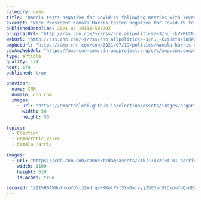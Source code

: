 ```yaml
---
category: news
title: "Harris tests negative for Covid-19 following meeting with Texas Democrats who tested positive"
excerpt: "Vice President Kamala Harris tested negative for Covid-19 following a meeting with Texas state House Democrats, several of whom later tested positive, White House press secretary Jen Psaki said Monday.\n    \n"
publishedDateTime: 2021-07-19T18:50:29Z
originalUrl: "http://rss.cnn.com/~r/rss/cnn_allpolitics/~3/nu_-kVYBkY8/index.html"
webUrl: "http://rss.cnn.com/~r/rss/cnn_allpolitics/~3/nu_-kVYBkY8/index.html"
ampWebUrl: "https://amp.cnn.com/cnn/2021/07/19/politics/kamala-harris-negative-texas-democrats/index.html"
cdnAmpWebUrl: "https://amp-cnn-com.cdn.ampproject.org/c/s/amp.cnn.com/cnn/2021/07/19/politics/kamala-harris-negative-texas-democrats/index.html"
type: article
quality: 174
heat: 174
published: true

provider:
  name: CNN
  domain: cnn.com
  images:
    - url: "https://smartableai.github.io/election/assets/images/organizations/cnn.com-50x50.jpg"
      width: 50
      height: 50

topics:
  - Election
  - Democratic Voice
  - Kamala Harris

images:
  - url: "https://cdn.cnn.com/cnnnext/dam/assets/210713172704-01-harris-texas-democrats-0713-super-tease.jpg"
    width: 1100
    height: 619
    isCached: true

secured: "i115H0AVUu7nkoYQVl3ZxdrqsFKKulPXl5YmDwfvyj35tGvrU1Oiom7oQxd0X/nlcr4GDcw9wWsi73XbmAd4l8qulBwy9Y5VimMm1SWFBFpozDe3NImHYNMXhnMKzc1NRlFB1sZnlct5HEqcyNJnDsCu04O5utdXqgw+tIMRnUH8zy5AOtGZuRBeUXwJtgzWOEBN4Jn1mmai5tGLGe4hzKTmwVmCwwdQxOCidC/s9/+sCHrKrOzoL8ReE83INqm+u/HXBAFZft/TELYuIwRDU1Yer3KXBbKJJBhEz9FJPRH3nA1nUIjweFOaHvDCFu0fq+qWtnfvr04UX2GbiKuiyAQK96ePLfrzvK6bZpJkG0I=;Oo9RSEZ1+6Ln/RXsY/jsdw=="
---
```


